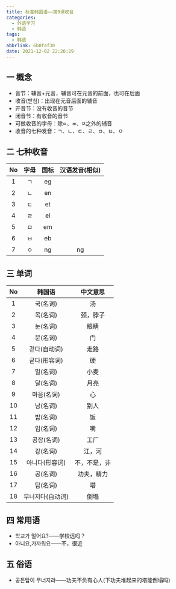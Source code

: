 ```yaml
---
title: 标准韩国语——第9课收音
categories:
  - 外语学习
  - 韩语
tags:
  - 韩语
abbrlink: 6b0faf30
date: 2021-12-02 22:26:29
---
```

## 一 概念

* 音节：辅音+元音，辅音可在元音的前面，也可在后面
* 收音(받침)：出现在元音后面的辅音
* 开音节：没有收音的音节
* 闭音节：有收音的音节
* 可做收音的字母：除`ㄸ`、`ㅃ`、`ㅉ`之外的辅音
* 收音的七种发音：ㄱ、ㄴ、ㄷ、ㄹ、ㅁ、ㅂ、ㅇ

<!--more-->

## 二 七种收音

|  No  | 字母 | 国标 | 汉语发音(相似) |
| :--: | :--: | :--: | :------------: |
|  1   |  ㄱ  |  eg  |                |
|  2   |  ㄴ  |  en  |                |
|  3   |  ㄷ  |  et  |                |
|  4   |  ㄹ  |  el  |                |
|  5   |  ㅁ  |  em  |                |
|  6   |  ㅂ  |  eb  |                |
|  7   |  ㅇ  |  ng  |       ng       |

## 三 单词

|  No  |      韩国语      |   中文意思   |
| :--: | :--------------: | :----------: |
|  1   |     국(名词)     |      汤      |
|  2   |     목(名词)     |   颈，脖子   |
|  3   |     눈(名词)     |     眼睛     |
|  4   |     문(名词)     |      门      |
|  5   |   걷다(自动词)   |     走路     |
|  6   |   굳다(形容词)   |      硬      |
|  7   |     밀(名词)     |     小麦     |
|  8   |     달(名词)     |     月亮     |
|  9   |    마음(名词)    |      心      |
|  10  |     남(名词)     |     别人     |
|  11  |     밥(名词)     |      饭      |
|  12  |     입(名词)     |      嘴      |
|  13  |    공장(名词)    |     工厂     |
|  14  |     강(名词)     |    江，河    |
|  15  |  아니다(形容词)  | 不，不是，非 |
|  16  |     공(名词)     |  功夫，精力  |
|  17  |     탑(名词)     |      塔      |
|  18  | 무너지다(自动词) |     倒塌     |

## 四 常用语

* 학교가 멀어요?——学校远吗？
* 아니요,가까워요——不，很近

## 五 俗语

* 공든탑이 무너지랴——功夫不负有心人(下功夫堆起来的塔能倒塌吗)